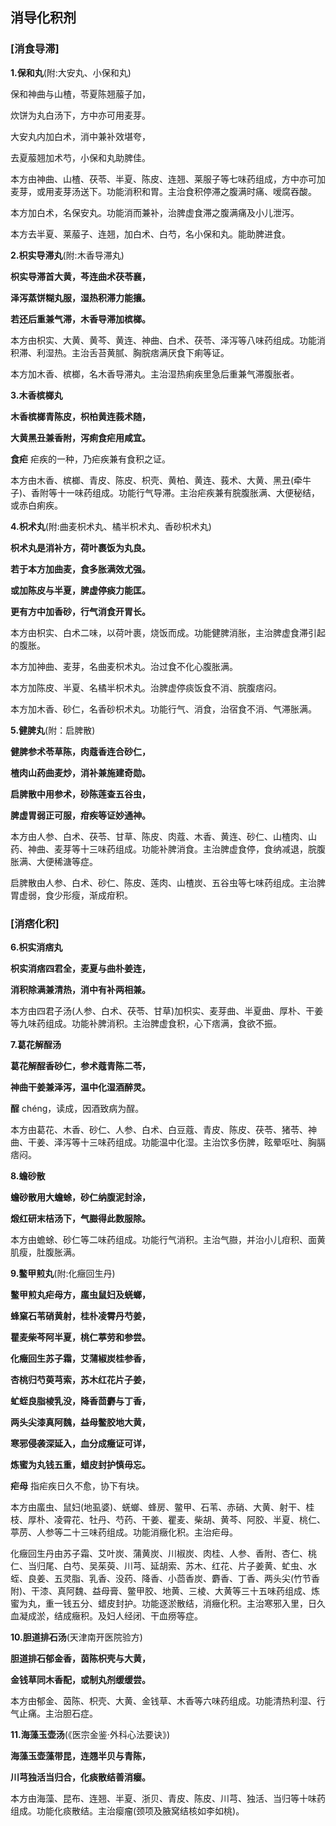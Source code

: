 ## 消导化积剂

### [**消食导滞**]

**1.保和丸**(附:大安丸、小保和丸)

保和神曲与山楂，苓夏陈翘菔子加，

炊饼为丸白汤下，方中亦可用麦芽。

大安丸内加白术，消中兼补效堪夸，

去夏菔翘加术芍，小保和丸助脾佳。

本方由神曲、山楂、茯苓、半夏、陈皮、连翘、莱服子等七味药组成，方中亦可加麦芽，或用麦芽汤送下。功能消积和胃。主治食积停滞之腹满时痛、嗳腐吞酸。

本方加白术，名保安丸。功能消而兼补，治脾虚食滞之腹满痛及小儿泄泻。

本方去半夏、莱菔子、连翘，加白术、白芍，名小保和丸。能助脾进食。

**2.枳实导滞丸**(附:木香导滞丸)

**枳实导滞首大黄，芩连曲术茯苓襄，**

**泽泻蒸饼糊丸服，湿热积滞力能攘。**

**若还后重兼气滞，木香导滞加槟榔。**

本方由枳实、大黄、黄芩、黄连、神曲、白术、茯苓、泽泻等八味药组成。功能消积滞、利湿热。主治舌苔黄腻、胸脘痞满厌食下痢等证。

本方加木香、槟榔，名木香导滞丸。主治湿热痢疾里急后重兼气滞腹胀者。

**3.木香槟榔丸**

**木香槟榔青陈皮，枳柏黄连莪术随，**

**大黄黑丑兼香附，泻痢食疟用咸宜。**

**食疟**  疟疾的一种，乃疟疾兼有食积之证。

本方由木香、槟榔、青皮、陈皮、枳壳、黄柏、黄连、莪术、大黄、黑丑(牵牛子)、香附等十一味药组成。功能行气导滞。主治疟疾兼有脘腹胀满、大便秘结，或赤白痢疾。

**4.枳术丸**(附:曲麦枳术丸、橘半枳术丸、香砂枳术丸)

**枳术丸是消补方，荷叶裹饭为丸良。**

**若于本方加曲麦，食多胀满效尤强。**

**或加陈皮与半夏，脾虚停痰力能匡。**

**更有方中加香砂，行气消食开胃长。**

本方由枳实、白术二味，以荷叶裹，烧饭而成。功能健脾消胀，主治脾虚食滞引起的腹胀。

本方加神曲、麦芽，名曲麦枳术丸。治过食不化心腹胀满。

本方加陈皮、半夏、名橘半枳术丸。治脾虚停痰饭食不消、脘腹痞闷。

本方加木香、砂仁，名香砂枳术丸。功能行气、消食，治宿食不消、气滞胀满。

**5.健脾丸**(附：启脾散)

**健脾参术苓草陈，肉蔻香连合砂仁，**

**楂肉山药曲麦炒，消补兼施建奇勋。**

**启脾散中用参术，砂陈莲查五谷虫，**

**脾虚胃弱正可服，疳疾等证妙通神。**

本方由人参、白术、茯苓、甘草、陈皮、肉蔻、木香、黄连、砂仁、山楂肉、山药、神曲、麦芽等十三味药组成。功能补脾消食。主治脾虚食停，食纳减退，脘腹胀满、大便稀溏等症。

启脾散由人参、白术、砂仁、陈皮、莲肉、山楂炭、五谷虫等七味药组成。主治脾胃虚弱，食少形瘦，渐成疳积。

### [**消痞化积**]

**6.枳实消痞丸**

**枳实消痞四君全，麦夏与曲朴姜连，**

**消积除满兼清热，消中有补两相兼。**

本方由四君子汤(人参、白术、茯苓、甘草)加枳实、麦芽曲、半夏曲、厚朴、干姜等九味药组成。功能补脾消积。主治脾虚食积，心下痞满，食欲不振。

**7.葛花解酲汤**

**葛花解酲香砂仁，参术蔻青陈二苓，**

**神曲干姜兼泽泻，温中化湿酒醉灵。**

**酲** chéng，读成，因酒致病为酲。

本方由葛花、木香、砂仁、人参、白术、白豆蔻、青皮、陈皮、茯苓、猪苓、神曲、干姜、泽泻等十三味药组成。功能温中化湿。主治饮多伤脾，眩晕呕吐、胸膈痞闷。

**8.蟾砂散**

**蟾砂散用大蟾蜍，砂仁纳腹泥封涂，**

**煅红研末桔汤下，气臌得此数服除。**

本方由蟾蜍、砂仁等二味药组成。功能行气消积。主治气臌，并治小儿疳积、面黄肌瘦，肚腹胀满。

**9.鳖甲煎丸**(附:化癥回生丹)

**鳖甲煎丸疟母方，䗪虫鼠妇及蜣螂，**

**蜂窠石苇硝黄射，桂朴凌霄丹芍姜，**

**瞿麦柴芩阿半夏，桃仁葶劳和参尝。**

**化癥回生苏子霜，艾蒲椒炭桂参香，**

**杏桃归芍萸芎索，苏木红花片子姜，**

**虻蛭良脂棱乳没，降香茴麝与丁香，**

**两头尖漆真阿魏，益母鳖胶地大黄，**

**寒邪侵袭深延入，血分成癥证可详，**

**炼蜜为丸钱五重，蜡皮封护慎毋忘。**

**疟母**   指疟疾日久不愈，协下有块。

本方由䗪虫、鼠妇(地虱婆)、蜣螂、蜂房、鳖甲、石苇、赤硝、大黄、射干、桂枝、厚朴、凌霄花、牡丹、芍药、干姜、瞿麦、柴胡、黄芩、阿胶、半夏、桃仁、葶苈、人参等二十三味药组成。功能消癥化积。主治疟母。

化癥回生丹由苏子霜、艾叶炭、蒲黄炭、川椒炭、肉桂、人参、香附、杏仁、桃仁、当归尾、白芍、吴茱萸、川芎、延胡索、苏木、红花、片子姜黄、虻虫、水蛭、良姜、五灵脂、乳香、没药、降香、小茴香炭、麝香、丁香、两头尖(竹节香附)、干漆、真阿魏、益母膏、鳖甲胶、地黄、三棱、大黄等三十五味药组成、炼蜜为丸，重一钱五分、蜡皮封护。功能逐淤散结，消癥化积。主治寒邪入里，日久血凝成淤，结成癥积。及妇人经闭、干血痨等症。

**10.胆道排石汤**(天津南开医院验方)

**胆道排石郁金香，茵陈枳壳与大黄，**

**金钱草同木香配，或制丸剂缓缓尝。**

本方由郁金、茵陈、枳壳、大黄、金钱草、木香等六味药组成。功能清热利湿、行气止痛。主治胆石症。

**11.海藻玉壶汤**(《医宗金鉴·外科心法要诀》)

**海藻玉壶藻带昆，连翘半贝与青陈，**

**川芎独活当归合，化痰散结善消瘿。**

本方由海藻、昆布、连翘、半夏、浙贝、青皮、陈皮、川芎、独活、当归等十味药组成。功能化痰散结。主治瘿瘤(颈项及腋窝结核如李如桃)。
